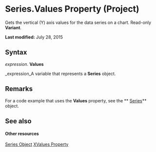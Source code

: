 
# Series.Values Property (Project)
Gets the vertical (Y) axis values for the data series on a chart. Read-only  **Variant**.

 **Last modified:** July 28, 2015


## Syntax

 _expression_. **Values**

 _expression_A variable that represents a  **Series** object.


## Remarks

For a code example that uses the  **Values** property, see the ** [Series](38a834ec-4076-82ef-a6bd-55a1ee2624bd.md)** object.


## See also


#### Other resources


 [Series Object](38a834ec-4076-82ef-a6bd-55a1ee2624bd.md)
 [XValues Property](2d35482c-0e90-ec98-219c-bb0911921ee6.md)
